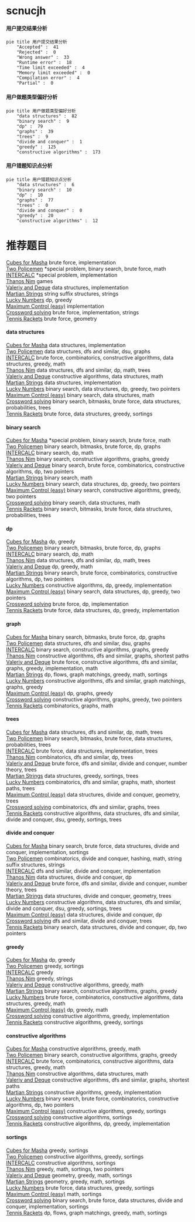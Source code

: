 # scnucjh
<!-- tabs:start -->
#### **用户提交结果分析**

```mermaid
pie title 用户提交结果分析
    "Accepted" :  41
    "Rejected" :  0
    "Wrong answer" :  33
    "Runtime error" :  18
    "Time limit exceeded" :  4
    "Memory limit exceeded" :  0
    "Compilation error" :  4
    "Partial" :  0
```
#### **用户做题类型偏好分析**

```mermaid
pie title 用户做题类型偏好分析
    "data structures" :  82
    "binary search" :  9
    "dp" :  79
    "graphs" :  39
    "trees" :  9
    "divide and conquer" :  1
    "greedy" :  125
    "constructive algorithms" :  173
```
#### **用户错题知识点分析**

```mermaid
pie title 用户错题知识点分析
    "data structures" :  6
    "binary search" :  10
    "dp" :  10
    "graphs" :  77
    "trees" :  0
    "divide and conquer" :  0
    "greedy" :  20
    "constructive algorithms" :  12
```
<!-- tabs:end -->
# 推荐题目
[Cubes for Masha](http://codeforces.com/problemset/problem/887/B)		brute force,
                        implementation		  
[Two Policemen](http://codeforces.com/problemset/problem/1488/C)		*special problem,
                        binary search,
                        brute force,
                        math		  
[INTERCALC](http://codeforces.com/problemset/problem/784/C)		*special problem,
                        implementation		  
[Thanos Nim](https://codeforces.com/contest/1162/problem/E)		games		  
[Valeriy and Deque](https://codeforces.com/contest/1180/problem/C)		data structures,
                        implementation		  
[Martian Strings](http://codeforces.com/problemset/problem/149/E)		string suffix structures,
                        strings		  
[Lucky Numbers](http://codeforces.com/problemset/problem/95/B)		dp,
                        greedy		  
[Maximum Control (easy)](http://codeforces.com/problemset/problem/958/B1)		implementation		  
[Crossword solving](http://codeforces.com/problemset/problem/822/B)		brute force,
                        implementation,
                        strings		  
[Tennis Rackets](http://codeforces.com/problemset/problem/309/D)		brute force,
                        geometry		  
<!-- tabs:start -->
#### **data structures**
[Cubes for Masha](https://codeforces.com/contest/1180/problem/C)		data structures,
                        implementation		  
[Two Policemen](http://codeforces.com/problemset/problem/920/E)		data structures,
                        dfs and similar,
                        dsu,
                        graphs		  
[INTERCALC](https://codeforces.com/contest/1277/problem/F)		brute force,
                        combinatorics,
                        constructive algorithms,
                        data structures,
                        greedy,
                        math		  
[Thanos Nim](https://codeforces.com/contest/1143/problem/E)		data structures,
                        dfs and similar,
                        dp,
                        math,
                        trees		  
[Valeriy and Deque](http://codeforces.com/problemset/problem/1283/C)		constructive algorithms,
                        data structures,
                        math		  
[Martian Strings](https://codeforces.com/contest/462/problem/E)		data structures,
                        implementation		  
[Lucky Numbers](http://codeforces.com/problemset/problem/1492/C)		binary search,
                        data structures,
                        dp,
                        greedy,
                        two pointers		  
[Maximum Control (easy)](http://codeforces.com/problemset/problem/1490/G)		binary search,
                        data structures,
                        math		  
[Crossword solving](http://codeforces.com/problemset/problem/1479/D)		binary search,
                        bitmasks,
                        brute force,
                        data structures,
                        probabilities,
                        trees		  
[Tennis Rackets](http://codeforces.com/problemset/problem/1497/A)		brute force,
                        data structures,
                        greedy,
                        sortings		  
#### **binary search**
[Cubes for Masha](http://codeforces.com/problemset/problem/1488/C)		*special problem,
                        binary search,
                        brute force,
                        math		  
[Two Policemen](http://codeforces.com/problemset/problem/1102/F)		binary search,
                        bitmasks,
                        brute force,
                        dp,
                        graphs		  
[INTERCALC](http://codeforces.com/problemset/problem/883/D)		binary search,
                        dp,
                        math		  
[Thanos Nim](http://codeforces.com/problemset/problem/232/A)		binary search,
                        constructive algorithms,
                        graphs,
                        greedy		  
[Valeriy and Deque](http://codeforces.com/problemset/problem/1366/E)		binary search,
                        brute force,
                        combinatorics,
                        constructive algorithms,
                        dp,
                        two pointers		  
[Martian Strings](http://codeforces.com/problemset/problem/1359/C)		binary search,
                        math		  
[Lucky Numbers](http://codeforces.com/problemset/problem/1492/C)		binary search,
                        data structures,
                        dp,
                        greedy,
                        two pointers		  
[Maximum Control (easy)](http://codeforces.com/problemset/problem/1463/D)		binary search,
                        constructive algorithms,
                        greedy,
                        two pointers		  
[Crossword solving](http://codeforces.com/problemset/problem/1490/G)		binary search,
                        data structures,
                        math		  
[Tennis Rackets](http://codeforces.com/problemset/problem/1479/D)		binary search,
                        bitmasks,
                        brute force,
                        data structures,
                        probabilities,
                        trees		  
#### **dp**
[Cubes for Masha](http://codeforces.com/problemset/problem/95/B)		dp,
                        greedy		  
[Two Policemen](http://codeforces.com/problemset/problem/1102/F)		binary search,
                        bitmasks,
                        brute force,
                        dp,
                        graphs		  
[INTERCALC](http://codeforces.com/problemset/problem/883/D)		binary search,
                        dp,
                        math		  
[Thanos Nim](https://codeforces.com/contest/1143/problem/E)		data structures,
                        dfs and similar,
                        dp,
                        math,
                        trees		  
[Valeriy and Deque](http://codeforces.com/problemset/problem/603/A)		dp,
                        greedy,
                        math		  
[Martian Strings](http://codeforces.com/problemset/problem/1366/E)		binary search,
                        brute force,
                        combinatorics,
                        constructive algorithms,
                        dp,
                        two pointers		  
[Lucky Numbers](http://codeforces.com/problemset/problem/1384/B2)		constructive algorithms,
                        dp,
                        greedy,
                        implementation		  
[Maximum Control (easy)](http://codeforces.com/problemset/problem/1492/C)		binary search,
                        data structures,
                        dp,
                        greedy,
                        two pointers		  
[Crossword solving](https://codeforces.com/contest/1457/problem/C)		brute force,
                        dp,
                        implementation		  
[Tennis Rackets](http://codeforces.com/problemset/problem/1491/C)		brute force,
                        data structures,
                        dp,
                        greedy,
                        implementation		  
#### **graph**
[Cubes for Masha](http://codeforces.com/problemset/problem/1102/F)		binary search,
                        bitmasks,
                        brute force,
                        dp,
                        graphs		  
[Two Policemen](http://codeforces.com/problemset/problem/920/E)		data structures,
                        dfs and similar,
                        dsu,
                        graphs		  
[INTERCALC](http://codeforces.com/problemset/problem/232/A)		binary search,
                        constructive algorithms,
                        graphs,
                        greedy		  
[Thanos Nim](http://codeforces.com/problemset/problem/1450/E)		constructive algorithms,
                        dfs and similar,
                        graphs,
                        shortest paths		  
[Valeriy and Deque](http://codeforces.com/problemset/problem/1487/C)		brute force,
                        constructive algorithms,
                        dfs and similar,
                        graphs,
                        greedy,
                        implementation,
                        math		  
[Martian Strings](http://codeforces.com/problemset/problem/1437/C)		dp,
                        flows,
                        graph matchings,
                        greedy,
                        math,
                        sortings		  
[Lucky Numbers](http://codeforces.com/problemset/problem/1470/D)		constructive algorithms,
                        dfs and similar,
                        graph matchings,
                        graphs,
                        greedy		  
[Maximum Control (easy)](http://codeforces.com/problemset/problem/1476/C)		dp,
                        graphs,
                        greedy		  
[Crossword solving](http://codeforces.com/problemset/problem/1304/D)		constructive algorithms,
                        graphs,
                        greedy,
                        two pointers		  
[Tennis Rackets](http://codeforces.com/problemset/problem/1475/C)		combinatorics,
                        graphs,
                        math		  
#### **trees**
[Cubes for Masha](https://codeforces.com/contest/1143/problem/E)		data structures,
                        dfs and similar,
                        dp,
                        math,
                        trees		  
[Two Policemen](http://codeforces.com/problemset/problem/1479/D)		binary search,
                        bitmasks,
                        brute force,
                        data structures,
                        probabilities,
                        trees		  
[INTERCALC](http://codeforces.com/problemset/problem/1511/C)		brute force,
                        data structures,
                        implementation,
                        trees		  
[Thanos Nim](http://codeforces.com/problemset/problem/1499/F)		combinatorics,
                        dfs and similar,
                        dp,
                        trees		  
[Valeriy and Deque](http://codeforces.com/problemset/problem/1491/E)		brute force,
                        dfs and similar,
                        divide and conquer,
                        number theory,
                        trees		  
[Martian Strings](http://codeforces.com/problemset/problem/1466/D)		data structures,
                        greedy,
                        sortings,
                        trees		  
[Lucky Numbers](http://codeforces.com/problemset/problem/1495/D)		combinatorics,
                        dfs and similar,
                        graphs,
                        math,
                        shortest paths,
                        trees		  
[Maximum Control (easy)](http://codeforces.com/problemset/problem/1303/G)		data structures,
                        divide and conquer,
                        geometry,
                        trees		  
[Crossword solving](http://codeforces.com/problemset/problem/1454/E)		combinatorics,
                        dfs and similar,
                        graphs,
                        trees		  
[Tennis Rackets](http://codeforces.com/problemset/problem/1494/D)		constructive algorithms,
                        data structures,
                        dfs and similar,
                        divide and conquer,
                        dsu,
                        greedy,
                        sortings,
                        trees		  
#### **divide and conquer**
[Cubes for Masha](http://codeforces.com/problemset/problem/1461/D)		binary search,
                        brute force,
                        data structures,
                        divide and conquer,
                        implementation,
                        sortings		  
[Two Policemen](http://codeforces.com/problemset/problem/1466/G)		combinatorics,
                        divide and conquer,
                        hashing,
                        math,
                        string suffix structures,
                        strings		  
[INTERCALC](http://codeforces.com/problemset/problem/1490/D)		dfs and similar,
                        divide and conquer,
                        implementation		  
[Thanos Nim](https://codeforces.com/contest/1483/problem/C)		data structures,
                        divide and conquer,
                        dp		  
[Valeriy and Deque](http://codeforces.com/problemset/problem/1491/E)		brute force,
                        dfs and similar,
                        divide and conquer,
                        number theory,
                        trees		  
[Martian Strings](http://codeforces.com/problemset/problem/1303/G)		data structures,
                        divide and conquer,
                        geometry,
                        trees		  
[Lucky Numbers](http://codeforces.com/problemset/problem/1494/D)		constructive algorithms,
                        data structures,
                        dfs and similar,
                        divide and conquer,
                        dsu,
                        greedy,
                        sortings,
                        trees		  
[Maximum Control (easy)](http://codeforces.com/problemset/problem/1482/E)		data structures,
                        divide and conquer,
                        dp		  
[Crossword solving](http://codeforces.com/problemset/problem/566/C)		dfs and similar,
                        divide and conquer,
                        trees		  
[Tennis Rackets](http://codeforces.com/problemset/problem/1428/F)		binary search,
                        data structures,
                        divide and conquer,
                        dp,
                        two pointers		  
#### **greedy**
[Cubes for Masha](http://codeforces.com/problemset/problem/95/B)		dp,
                        greedy		  
[Two Policemen](http://codeforces.com/problemset/problem/1183/D)		greedy,
                        sortings		  
[INTERCALC](http://codeforces.com/problemset/problem/870/B)		greedy		  
[Thanos Nim](http://codeforces.com/problemset/problem/254/C)		greedy,
                        strings		  
[Valeriy and Deque](http://codeforces.com/problemset/problem/746/D)		constructive algorithms,
                        greedy,
                        math		  
[Martian Strings](http://codeforces.com/problemset/problem/232/A)		binary search,
                        constructive algorithms,
                        graphs,
                        greedy		  
[Lucky Numbers](https://codeforces.com/contest/1277/problem/F)		brute force,
                        combinatorics,
                        constructive algorithms,
                        data structures,
                        greedy,
                        math		  
[Maximum Control (easy)](http://codeforces.com/problemset/problem/603/A)		dp,
                        greedy,
                        math		  
[Crossword solving](http://codeforces.com/problemset/problem/1272/B)		constructive algorithms,
                        greedy,
                        implementation		  
[Tennis Rackets](http://codeforces.com/problemset/problem/1375/E)		constructive algorithms,
                        greedy,
                        sortings		  
#### **constructive algorithms**
[Cubes for Masha](http://codeforces.com/problemset/problem/746/D)		constructive algorithms,
                        greedy,
                        math		  
[Two Policemen](http://codeforces.com/problemset/problem/232/A)		binary search,
                        constructive algorithms,
                        graphs,
                        greedy		  
[INTERCALC](https://codeforces.com/contest/1277/problem/F)		brute force,
                        combinatorics,
                        constructive algorithms,
                        data structures,
                        greedy,
                        math		  
[Thanos Nim](http://codeforces.com/problemset/problem/1283/C)		constructive algorithms,
                        data structures,
                        math		  
[Valeriy and Deque](http://codeforces.com/problemset/problem/1450/E)		constructive algorithms,
                        dfs and similar,
                        graphs,
                        shortest paths		  
[Martian Strings](http://codeforces.com/problemset/problem/1272/B)		constructive algorithms,
                        greedy,
                        implementation		  
[Lucky Numbers](http://codeforces.com/problemset/problem/1366/E)		binary search,
                        brute force,
                        combinatorics,
                        constructive algorithms,
                        dp,
                        two pointers		  
[Maximum Control (easy)](http://codeforces.com/problemset/problem/1375/E)		constructive algorithms,
                        greedy,
                        sortings		  
[Crossword solving](http://codeforces.com/problemset/problem/1148/C)		constructive algorithms,
                        sortings		  
[Tennis Rackets](http://codeforces.com/problemset/problem/1384/B2)		constructive algorithms,
                        dp,
                        greedy,
                        implementation		  
#### **sortings**
[Cubes for Masha](http://codeforces.com/problemset/problem/1183/D)		greedy,
                        sortings		  
[Two Policemen](http://codeforces.com/problemset/problem/1375/E)		constructive algorithms,
                        greedy,
                        sortings		  
[INTERCALC](http://codeforces.com/problemset/problem/1148/C)		constructive algorithms,
                        sortings		  
[Thanos Nim](http://codeforces.com/problemset/problem/1369/C)		greedy,
                        math,
                        sortings,
                        two pointers		  
[Valeriy and Deque](https://codeforces.com/contest/1496/problem/C)		geometry,
                        greedy,
                        math,
                        sortings		  
[Martian Strings](http://codeforces.com/problemset/problem/1495/A)		geometry,
                        greedy,
                        math,
                        sortings		  
[Lucky Numbers](http://codeforces.com/problemset/problem/1497/A)		brute force,
                        data structures,
                        greedy,
                        sortings		  
[Maximum Control (easy)](http://codeforces.com/problemset/problem/1427/A)		math,
                        sortings		  
[Crossword solving](http://codeforces.com/problemset/problem/1461/D)		binary search,
                        brute force,
                        data structures,
                        divide and conquer,
                        implementation,
                        sortings		  
[Tennis Rackets](http://codeforces.com/problemset/problem/1437/C)		dp,
                        flows,
                        graph matchings,
                        greedy,
                        math,
                        sortings		  
<!-- tabs:end -->
